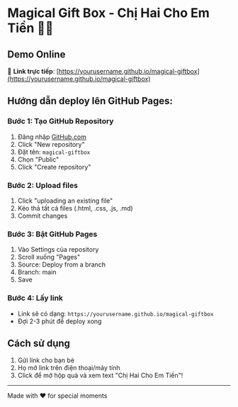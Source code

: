 # Magical Gift Box - Chị Hai Cho Em Tiền 🎁✨

## Demo Online
🔗 **Link trực tiếp**: [https://yourusername.github.io/magical-giftbox](https://yourusername.github.io/magical-giftbox)

## Hướng dẫn deploy lên GitHub Pages:

### Bước 1: Tạo GitHub Repository
1. Đăng nhập [GitHub.com](https://github.com)
2. Click "New repository"
3. Đặt tên: `magical-giftbox`
4. Chọn "Public"
5. Click "Create repository"

### Bước 2: Upload files
1. Click "uploading an existing file"
2. Kéo thả tất cả files (.html, .css, .js, .md)
3. Commit changes

### Bước 3: Bật GitHub Pages
1. Vào Settings của repository
2. Scroll xuống "Pages"
3. Source: Deploy from a branch
4. Branch: main
5. Save

### Bước 4: Lấy link
- Link sẽ có dạng: `https://yourusername.github.io/magical-giftbox`
- Đợi 2-3 phút để deploy xong

## Cách sử dụng
1. Gửi link cho bạn bè
2. Họ mở link trên điện thoại/máy tính
3. Click để mở hộp quà và xem text "Chị Hai Cho Em Tiền"!

---

Made with ❤️ for special moments
